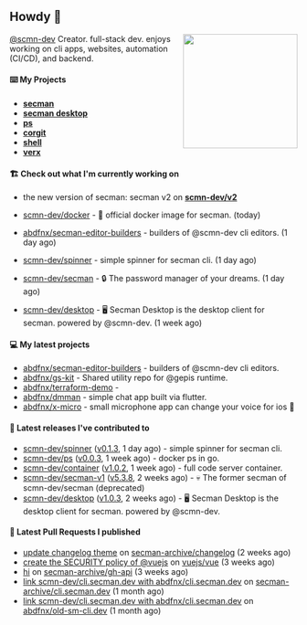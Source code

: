 ## Howdy 👋

<img align="right" src="https://github.com/abdfnx.png" width="200">

[@scmn-dev](https://github.com/scmn-dev) Creator. full-stack dev. enjoys working on cli apps, websites, automation (CI/CD), and backend.

#### ⌨️ My Projects

- [**secman**](https://github.com/scmn-dev/secman)
- [**secman desktop**](https://github.com/scmn-dev/desktop)
- [**ps**](https://github.com/scmn-dev/ps)
- [**corgit**](https://github.com/abdfnx/corgit)
- [**shell**](https://github.com/abdfnx/shell)
- [**verx**](https://github.com/abdfnx/verx)

#### 🏗️ Check out what I'm currently working on

- the new version of secman: secman v2 on [**scmn-dev/v2**](https://github.com/scmn-dev/v2)


- [scmn-dev/docker](https://github.com/scmn-dev/docker) - 🐳 official docker image for secman. (today)
- [abdfnx/secman-editor-builders](https://github.com/abdfnx/secman-editor-builders) - builders of @scmn-dev cli editors. (1 day ago)
- [scmn-dev/spinner](https://github.com/scmn-dev/spinner) - simple spinner for secman cli. (1 day ago)
- [scmn-dev/secman](https://github.com/scmn-dev/secman) - 🔒 The password manager of your dreams. (1 day ago)
- [scmn-dev/desktop](https://github.com/scmn-dev/desktop) - 🖥️ Secman Desktop is the desktop client for secman. powered by @scmn-dev. (1 week ago)

#### 💻 My latest projects

- [abdfnx/secman-editor-builders](https://github.com/abdfnx/secman-editor-builders) - builders of @scmn-dev cli editors.
- [abdfnx/gs-kit](https://github.com/abdfnx/gs-kit) - Shared utility repo for @gepis runtime.
- [abdfnx/terraform-demo](https://github.com/abdfnx/terraform-demo) - 
- [abdfnx/dmman](https://github.com/abdfnx/dmman) - simple chat app built via flutter.
- [abdfnx/x-micro](https://github.com/abdfnx/x-micro) - small microphone app can change your voice for ios 📱

#### 🔭 Latest releases I've contributed to

- [scmn-dev/spinner](https://github.com/scmn-dev/spinner) ([v0.1.3](https://github.com/scmn-dev/spinner/releases/tag/v0.1.3), 1 day ago) - simple spinner for secman cli.
- [scmn-dev/ps](https://github.com/scmn-dev/ps) ([v0.0.3](https://github.com/scmn-dev/ps/releases/tag/v0.0.3), 1 week ago) - docker ps in go.
- [scmn-dev/container](https://github.com/scmn-dev/container) ([v1.0.2](https://github.com/scmn-dev/container/releases/tag/v1.0.2), 1 week ago) - full code server container.
- [scmn-dev/secman-v1](https://github.com/scmn-dev/secman-v1) ([v5.3.8](https://github.com/scmn-dev/secman-v1/releases/tag/v5.3.8), 2 weeks ago) - 💀 The former secman of scmn-dev/secman (deprecated)
- [scmn-dev/desktop](https://github.com/scmn-dev/desktop) ([v1.0.3](https://github.com/scmn-dev/desktop/releases/tag/v1.0.3), 2 weeks ago) - 🖥️ Secman Desktop is the desktop client for secman. powered by @scmn-dev.

#### 🔨 Latest Pull Requests I published

- [update changelog theme](https://github.com/secman-archive/changelog/pull/11) on [secman-archive/changelog](https://github.com/secman-archive/changelog) (2 weeks ago)
- [create the SECURITY policy of @vuejs](https://github.com/vuejs/vue/pull/12317) on [vuejs/vue](https://github.com/vuejs/vue) (3 weeks ago)
- [hi](https://github.com/secman-archive/gh-api/pull/22) on [secman-archive/gh-api](https://github.com/secman-archive/gh-api) (3 weeks ago)
- [link scmn-dev/cli.secman.dev with abdfnx/cli.secman.dev](https://github.com/secman-archive/cli.secman.dev/pull/250) on [secman-archive/cli.secman.dev](https://github.com/secman-archive/cli.secman.dev) (1 month ago)
- [link scmn-dev/cli.secman.dev with abdfnx/cli.secman.dev](https://github.com/abdfnx/old-sm-cli.dev/pull/2) on [abdfnx/old-sm-cli.dev](https://github.com/abdfnx/old-sm-cli.dev) (1 month ago)
